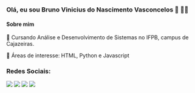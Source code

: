 ### Olá, eu sou Bruno Vinicius do Nascimento Vasconcelos 👋 👨‍🎓

#### Sobre mim


📌 Cursando Análise e Desenvolvimento de Sistemas no IFPB, campus de Cajazeiras.

📌 Áreas de interesse: HTML, Python e Javascript

### Redes Sociais:

<div>
   <a href="https://www.youtube.com/channel/UCU69_wBFIdqrgx36klpd2pg" target="_blank"><img src="https://img.shields.io/badge/YouTube-FF0000?style=for-the-badge&logo=youtube&logoColor=white" target="_blank"></a>
  <a href="https://instagram.com/brunovasconcelosz" target="_blank"><img src="https://img.shields.io/badge/-Instagram-%23E4405F?style=for-the-badge&logo=instagram&logoColor=white" target="_blank"></a>
  <a href="https://www.linkedin.com/in/bruno-vasconcelos-974a601b8/" target="_blank"><img src="https://img.shields.io/badge/-LinkedIn-%230077B5?style=for-the-badge&logo=linkedin&logoColor=white" target="_blank"></a> 
   <a href = "mailto:bvasconcelos710@gmail.com"><img src="https://img.shields.io/badge/-Gmail-%23333?style=for-the-badge&logo=gmail&logoColor=white" target="_blank"></a>
</div>
